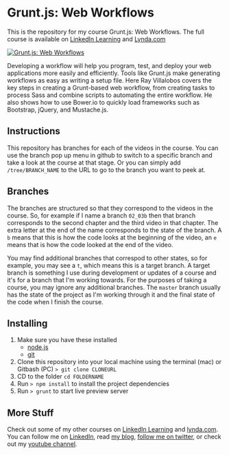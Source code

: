 # Grunt.js: Web Workflows
This is the repository for my course Grunt.js: Web Workflows. The full course is available on [LinkedIn Learning](https://www.linkedin.com/learning/grunt-js-web-workflows?trk=insiders_6787408_learning) and [Lynda.com](https://www.lynda.com/Grunt-js-tutorials/Web-Workflows-Grunt-js/368921-2.html)

[![Grunt.js: Web Workflows](https://media-exp2.licdn.com/media-proxy/ext?w=1200&h=675&f=n&hash=KVLRopcdZaCdLg0HcOPNC5Db4o8%3D&ora=1%2CaFBCTXdkRmpGL2lvQUFBPQ%2CxAVta5g-0R6plxVUzgUv5K_PrkC9q0RIUJDPBy-iXCev_tCfY3DrfMPaZLSiol8QeyUFkwY3eu6tSTPkEY69LcLmY4Yx3A)](https://www.linkedin.com/learning/bootstrap-4-essential-training?trk=insiders_6787408_learning)

Developing a workflow will help you program, test, and deploy your web applications more easily and efficiently. Tools like Grunt.js make generating workflows as easy as writing a setup file. Here Ray Villalobos covers the key steps in creating a Grunt-based web workflow, from creating tasks to process Sass and combine scripts to automating the entire workflow. He also shows how to use Bower.io to quickly load frameworks such as Bootstrap, jQuery, and Mustache.js.

## Instructions
This repository has branches for each of the videos in the course. You can use the branch pop up menu in github to switch to a specific branch and take a look at the course at that stage. Or you can simply add `/tree/BRANCH_NAME` to the URL to go to the branch you want to peek at. 

## Branches
The branches are structured so that they correspond to the videos in the course. So, for example if I name a branch `02_03b` then that branch corresponds to the second chapter and the third video in that chapter. The extra letter at the end of the name corresponds to the state of the branch. A `b` means that this is how the code looks at the beginning of the video, an `e` means that is how the code looked at the end of the video.

You may find additional branches that correspod to other states, so for example, you may see a `t`, which means this is a target branch. A target branch is something I use during development or updates of a course and it's for a branch that I'm working towards. For the purposes of taking a course, you may ignore any additional branches. The `master` branch usually has the state of the project as I'm working through it and the final state of the code when I finish the course. 

## Installing
1. Make sure you have these installed
	- [node.js](http://nodejs.org/)
	- [git](http://git-scm.com/)
2. Clone this repository into your local machine using the terminal (mac) or Gitbash (PC) `> git clone CLONEURL`
3. CD to the folder `cd FOLDERNAME`
4. Run `> npm install` to install the project dependencies
5. Run `> grunt` to start live preview server

## More Stuff
Check out some of my other courses on [LinkedIn Learning](https://www.linkedin.com/learning/instructors/ray-villalobos?trk=insiders_6787408_learning) and [lynda.com](http://lynda.com/rayvillalobos). You can follow me on [LinkedIn](https://www.linkedin.com/in/planetoftheweb/), read [my blog](http://raybo.org), [follow me on twitter](http://twitter.com/planetoftheweb), or check out my [youtube channel](http://youtube.com/planetoftheweb).
